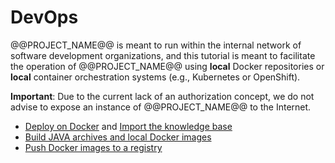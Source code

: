 # DevOps

@@PROJECT_NAME@@ is meant to run within the internal network of software development organizations, and this tutorial is meant to facilitate the operation of @@PROJECT_NAME@@ using **local** Docker repositories or **local** container orchestration systems (e.g., Kubernetes or OpenShift).

**Important**: Due to the current lack of an authorization concept, we do not advise to expose an instance of @@PROJECT_NAME@@ to the Internet.

- [Deploy on Docker](./tutorials/docker/) and [Import the knowledge base](../vuln_db/tutorials/vuln_db_tutorial/#batch-import-from-knowledge-base)
- [Build JAVA archives and local Docker images](./tutorials/build/)
- [Push Docker images to a registry](./tutorials/registry/)
